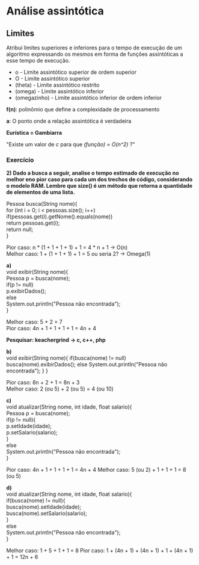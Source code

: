 # Análise assintótica

## Limites

Atribui limites superiores e inferiores para o tempo de execução de um algoritmo expressando os mesmos em forma de funções assintóticas a esse tempo de execução.

- o - Limite assintótico superior de ordem superior
- O - Limite assintótico superior
- (theta) - Limite assintótico restrito
- (omega) - Limite assintótico inferior
- (omegazinho) - Limite assintótico inferior de ordem inferior

**f(n)**: polinômio que define a complexidade de processamento

**a**: O ponto onde a relação assintótica é verdadeira

**Eurística = Gambiarra**

"Existe um valor de *c* para que *(função) = O(n^2)* ?"

### Exercício

**2) Dado a busca a seguir, analise o tempo estimado de execução no melhor  eno pior caso para cada um dos trechos de código, considerando o modelo RAM. Lembre que size() é um método que retorna a quantidade de elementos de uma lista.**  

Pessoa busca(String nome){  
    for (int i = 0; i < pessoas.size(); i++)  
        if(pessoas.get(i).getNome().equals(nome))  
            return pessoas.get(i);  
    return null;  
}  

Pior caso: n * (1 + 1 + 1 + 1) + 1 = 4 * n + 1 -> O(n)  
Melhor caso: 1 + (1 + 1 + 1) + 1 = 5 ou seria 2? -> Omega(1)  

**a)**  
void exibir(String nome){  
    Pessoa p = busca(nome);  
    if(p != null)  
        p.exibirDados();  
    else  
        System.out.println("Pessoa não encontrada");  
}  

Melhor caso: 5 + 2 = 7  
Pior caso: 4n + 1 + 1 + 1 + 1 = 4n + 4  

**Pesquisar: keachergrind -> c, c++, php**

**b)**  
void exibir(String nome){
    if(busca(nome) != null)
        busca(nome).exibirDados();
    else
        System.out.println("Pessoa não encontrada");
    }
}

Pior caso: 8n + 2 + 1 = 8n + 3  
Melhor caso: 2 (ou 5) + 2 (ou 5) = 4 (ou 10)

**c)**  
void atualizar(String nome, int idade, float salario){  
    Pessoa p = busca(nome);  
    if(p != null){  
        p.setIdade(idade);  
        p.setSalario(salario);  
    }  
    else  
        System.out.println("Pessoa não encontrada");  
}  

Pior caso: 4n + 1 + 1 + 1 + 1 = 4n + 4
Melhor caso: 5 (ou 2) + 1 + 1 + 1 = 8 (ou 5)

**d)**  
void atualizar(String nome, int idade, float salario){  
    if(busca(nome) != null){  
        busca(nome).setIdade(idade);  
        busca(nome).setSalario(salario);  
    }  
    else  
        System.out.println("Pessoa não encontrada");  
}  

Melhor caso: 1 + 5 + 1  + 1 = 8 
Pior caso:  1 + (4n + 1) + (4n + 1) + 1 + (4n + 1) + 1 = 12n + 6 